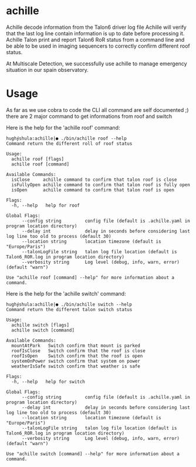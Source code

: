 # achille

Achille decode information from the Talon6 driver log file
Achille will verify that the last log line contain information is up to date before processing it.
Achille Talon print and report Talon6 RoR status from a command line and be able to be used in imaging sequencers to correctly confirm different roof status.

At Multiscale Detection, we successfully use achille to manage emergency situation in our spain observatory.


# Usage

As far as we use cobra to code the CLI all command are self documented ;)
there are 2 major command to get informations from roof and switch

Here is the help for the 'achille roof' command:

```
hugh⨕shula:achille|● ./bin/achille roof --help
Command return the different roll of roof status

Usage:
  achille roof [flags]
  achille roof [command]

Available Commands:
  isClose     achille command to confirm that talon roof is close
  isFullyOpen achille command to confirm that talon roof is fully open
  isOpen      achille command to confirm that talon roof is open

Flags:
  -h, --help   help for roof

Global Flags:
      --config string         config file (default is .achille.yaml in program location directory)
      --delay int             delay in seconds before considering last log line too old to process (default 30)
      --location string       location timezone (default is "Europe/Paris")
      --talonLogFile string   talon log file location (default is Talon6_ROR.log in program location directory)
      --verbosity string      Log level (debug, info, warn, error) (default "warn")

Use "achille roof [command] --help" for more information about a command.
```

Here is the help for the 'achille switch' command:

```
hugh⨕shula:achille|● ./bin/achille switch --help
Command return the different talon switch status

Usage:
  achille switch [flags]
  achille switch [command]

Available Commands:
  mountAtPark   Switch confirm that mount is parked
  roofIsClose   Switch confirm that the roof is close
  roofIsOpen    Switch confirm that the roof is open
  systemOnPower switch confirm that system on power
  weatherIsSafe switch confirm that weather is safe

Flags:
  -h, --help   help for switch

Global Flags:
      --config string         config file (default is .achille.yaml in program location directory)
      --delay int             delay in seconds before considering last log line too old to process (default 30)
      --location string       location timezone (default is "Europe/Paris")
      --talonLogFile string   talon log file location (default is Talon6_ROR.log in program location directory)
      --verbosity string      Log level (debug, info, warn, error) (default "warn")

Use "achille switch [command] --help" for more information about a command.
```
